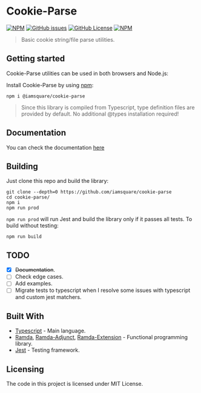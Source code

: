 # Cookie-Parse

[![NPM](https://img.shields.io/npm/v/@iamsquare/cookie-parse.svg?style=flat-square)](https://www.npmjs.com/package/@iamsquare/cookie-parse) [![GitHub issues](https://img.shields.io/github/issues-raw/iamsquare/cookie-parse.svg?style=flat-square)](https://github.com/iamsquare/complex.js/issues) [![GitHub License](https://img.shields.io/github/license/mashape/apistatus.svg?style=flat-square)](https://github.com/iamsquare/cookie-parse/blob/master/LICENSE) [![NPM](https://nodei.co/npm/@iamsquare/cookie-parse.png?mini=true)](https://nodei.co/npm/@iamsquare/cookie-parse)

> Basic cookie string/file parse utilities.

## Getting started

Cookie-Parse utilities can be used in both browsers and Node.js:

Install Cookie-Parse by using [npm](https://www.npmjs.com/package/@iamsquare/cookie-parse):

```shell
npm i @iamsquare/cookie-parse
```

> Since this library is compiled from Typescript, type definition files are provided by default. No additional @types installation required!

## Documentation

You can check the documentation [here](http://iamsquare.it/cookie-parse)

## Building

Just clone this repo and build the library:

```shell
git clone --depth=0 https://github.com/iamsquare/cookie-parse
cd cookie-parse/
npm i
npm run prod
```

`npm run prod` will run Jest and build the library only if it passes all tests. To build without testing:

```shell
npm run build
```

## TODO

- [x] ~~Documentation~~.
- [ ] Check edge cases.
- [ ] Add examples.
- [ ] Migrate tests to typescript when I resolve some issues with typescript and custom jest matchers.

## Built With

- [Typescript](https://www.typescriptlang.org/) - Main language.
- [Ramda](https://ramdajs.com/), [Ramda-Adjunct](https://char0n.github.io/ramda-adjunct), [Ramda-Extension](https://ramda-extension.firebaseapp.com/docs/) - Functional programming library.
- [Jest](https://jestjs.io/) - Testing framework.

## Licensing

The code in this project is licensed under MIT License.
